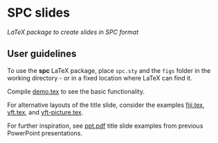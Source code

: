 # SPC slides

*LaTeX package to create slides in SPC format*

## User guidelines

To use the **spc** LaTeX package, place `spc.sty` and the `figs` folder in the
working directory - or in a fixed location where LaTeX can find it.

Compile [demo.tex](doc/demo.tex) to see the basic functionality.

For alternative layouts of the title slide, consider the examples
[fiji.tex](etc/alt-layout/fiji.tex), [yft.tex](etc/alt-layout/yft.tex), and
[yft-picture.tex](etc/alt-layout/yft-picture.tex).

For further inspiration, see [ppt.pdf](etc/ppt.pdf) title slide examples from
previous PowerPoint presentations.
